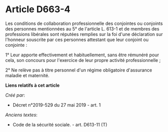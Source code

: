 # Article D663-4

Les conditions de collaboration professionnelle des conjointes ou conjoints des personnes mentionnées au 5° de l'article L.
613-1 et de membres des professions libérales sont réputées remplies sur la foi d'une déclaration sur l'honneur souscrite par
ces personnes attestant que leur conjoint ou conjointe :

1° Leur apporte effectivement et habituellement, sans être rémunéré pour cela, son concours pour l'exercice de leur propre
activité professionnelle ;

2° Ne relève pas à titre personnel d'un régime obligatoire d'assurance maladie et maternité.

**Liens relatifs à cet article**

_Créé par_:

  - Décret n°2019-529 du 27 mai 2019 - art. 1

_Anciens textes_:

  - Code de la sécurité sociale. - art. D613-11 (T)
